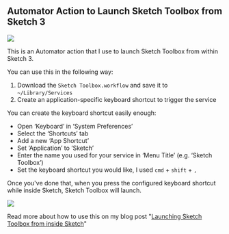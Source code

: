 ## Automator Action to Launch Sketch Toolbox from Sketch 3

![](https://blog.omgmog.net/images/sketch-to-sketch-toolbox.png)

This is an Automator action that I use to launch Sketch Toolbox from within Sketch 3.

You can use this in the following way:

1. Download the `Sketch Toolbox.workflow` and save it to `~/Library/Services`
2. Create an application-specific keyboard shortcut to trigger the service

You can create the keyboard shortcut easily enough:

- Open ‘Keyboard’ in ‘System Preferences’
- Select the ‘Shortcuts’ tab
- Add a new ‘App Shortcut’
- Set ‘Application’ to ‘Sketch’
- Enter the name you used for your service in ‘Menu Title’ (e.g. ‘Sketch Toolbox’)
- Set the keyboard shortcut you would like, I used `cmd` + `shift` + `,`

Once you've done that, when you press the configured keyboard shortcut while inside Sketch, Sketch Toolbox will launch.

![](https://blog.omgmog.net/images/Screen%20Shot%202015-07-30%20at%2015.31.58.png)

Read more about how to use this on my blog post "[Launching Sketch Toolbox from inside Sketch](https://blog.omgmog.net/post/launching-sketch-toolbox-from-inside-sketch/)"